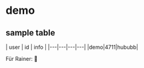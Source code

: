 # demo

## sample table

| user | id | info |
|---|---|---|---|
|demo|4711|hububb|

Für Rainer: :balloon:
